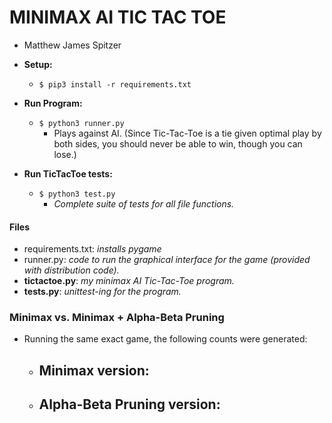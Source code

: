 # MINIMAX AI TIC TAC TOE
- Matthew James Spitzer

- **Setup:**
   - ```$ pip3 install -r requirements.txt```
- **Run Program:**
  - ```$ python3 runner.py```
    - Plays against AI. (Since Tic-Tac-Toe is a tie given optimal play by both sides, you should never be able to win, though you can lose.)
- **Run TicTacToe tests:**
  - ```$ python3 test.py```
    - *Complete suite of tests for all file functions.*

#### Files
- requirements.txt: *installs pygame*
- runner.py: *code to run the graphical interface for the game (provided with distribution code).*
- **tictactoe.py**: *my minimax AI Tic-Tac-Toe program.*
- **tests.py**: *unittest-ing for the program.*



### Minimax vs. Minimax + Alpha-Beta Pruning
- Running the same exact game, the following counts were generated:
  - **Minimax** version:
    -
  - **Alpha-Beta Pruning** version:
    -

